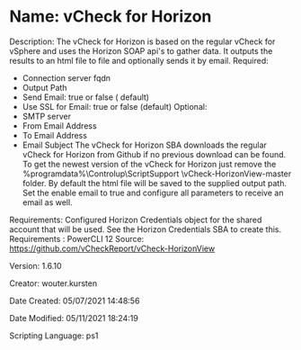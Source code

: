﻿# Name: vCheck for Horizon

Description: The vCheck for Horizon is based on the regular vCheck for vSphere and uses the Horizon SOAP api's to gather data. It outputs the results to an html file to file and optionally sends it by email.
Required:
-	Connection server fqdn
-	Output Path
-	Send Email: true or false ( default)
-	Use SSL for Email: true or false (default)
Optional:
-	SMTP server
-	From Email Address
-	To Email Address
-	Email Subject
The vCheck for Horizon SBA downloads the regular vCheck for Horizon from Github if no previous download can be found. To get the newest version of the vCheck for Horizon just remove the %programdata%\Controlup\ScriptSupport \vCheck-HorizonView-master folder.
By default the html file will be saved to the supplied output path. Set the enable email to true and configure all parameters to receive an email as well.

Requirements: Configured Horizon Credentials object for the shared account that will be used. See the Horizon Credentials SBA to create this.
Requirements : PowerCLI 12
Source: https://github.com/vCheckReport/vCheck-HorizonView


Version: 1.6.10

Creator: wouter.kursten

Date Created: 05/07/2021 14:48:56

Date Modified: 05/11/2021 18:24:19

Scripting Language: ps1

